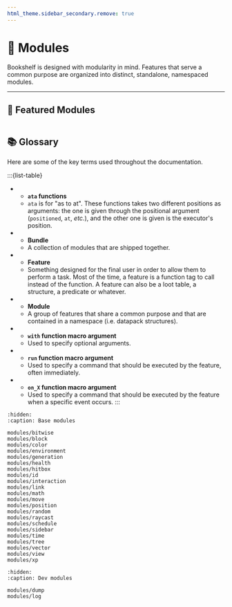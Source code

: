 ```yaml
---
html_theme.sidebar_secondary.remove: true
---
```


# 🧩 Modules

Bookshelf is designed with modularity in mind. Features that serve a common purpose are organized into distinct, standalone, namespaced modules.

---

## 🌟 Featured Modules

```{include} _templates/featured-modules.md
```

## 📚 Glossary

Here are some of the key terms used throughout the documentation.

:::{list-table}
*   - **`ata` functions**
    - `ata` is for "as to at". These functions takes two different positions as arguments: the one is given through the positional argument (`positioned`, `at`, _etc._), and the other one is given is the executor's position.
*   - **Bundle**
    - A collection of modules that are shipped together.
*   - **Feature**
    - Something designed for the final user in order to allow them to perform a task. Most of the time, a feature is a function tag to call instead of the function. A feature can also be a loot table, a structure, a predicate or whatever.
*   - **Module**
    - A group of features that share a common purpose and that are contained in a namespace (i.e. datapack structures).
*   - **`with` function macro argument**
    - Used to specify optional arguments.
*   - **`run` function macro argument**
    - Used to specify a command that should be executed by the feature, often immediately.
*   - **`on_X` function macro argument**
    - Used to specify a command that should be executed by the feature when a specific event occurs.
:::


```{toctree}
:hidden:
:caption: Base modules

modules/bitwise
modules/block
modules/color
modules/environment
modules/generation
modules/health
modules/hitbox
modules/id
modules/interaction
modules/link
modules/math
modules/move
modules/position
modules/random
modules/raycast
modules/schedule
modules/sidebar
modules/time
modules/tree
modules/vector
modules/view
modules/xp
```

```{toctree}
:hidden:
:caption: Dev modules

modules/dump
modules/log
```
